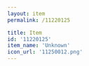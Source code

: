 ```yaml
---
layout: item
permalink: /11220125

title: Item
id: '11220125'
item_name: 'Unknown'
icon_url: '11250012.png'
---
```

